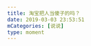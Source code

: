 ```yaml
---
title: 淘宝把人当傻子的吗？
date: 2019-03-03 23:53:51
mCategories: [说说]
type: moment
---
```


<div id="pics-20190303235351"></div>

<script src="/lib/moment/pics.js"></script>
<script>
var data = [
    {"link": "2019-03-03_000000.jpeg", "type": "shuoshuo"}
];
picsRender(data, "pics-20190303235351");
</script>
